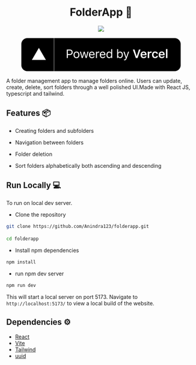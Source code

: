 <p align="center"><h1 align="center"> FolderApp 📂</h1></p>

<p align="center">
    <a href="https://opensource.org/licenses/MIT">
        <img src="https://img.shields.io/badge/License-MIT-yellow.svg"/>
    </a>
</p>

<p align="center">
  <a href="https://vercel.com?utm\_source=github\_readme\_stats\_team\&utm\_campaign=oss">
    <img src="https://raw.githubusercontent.com/abumalick/powered-by-vercel/master/powered-by-vercel.svg"/>
  </a>
</p>

A folder management app to manage folders online. Users can update, create, delete, sort folders through a well polished UI.Made with React JS, typescript and tailwind.

## Features 📦

- Creating folders and subfolders

- Navigation between folders

- Folder deletion

- Sort folders alphabetically both ascending and descending

## Run Locally 💻

To run on local dev server.

- Clone the repository

```bash
git clone https://github.com/Anindra123/folderapp.git

cd folderapp
```

- Install npm dependencies

```bash
npm install
```

- run npm dev server

```bash
npm run dev
```

This will start a local server on port 5173. Navigate to `http://localhost:5173/` to view a local build of the website.

## Dependencies ⚙️

- [React](https://react.dev/)
- [Vite](https://vitejs.dev/guide/)
- [Tailwind](https://tailwindcss.com/)
- [uuid](https://www.npmjs.com/package/uuid)
